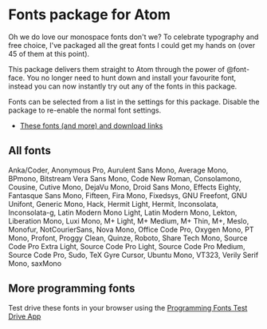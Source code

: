 # Fonts package for Atom

Oh we do love our monospace fonts don't we? To celebrate typography and free choice, I've packaged all the great fonts I could get my hands on (over 45 of them at this point).

This package delivers them straight to Atom through the power of @font-face. You no longer need to hunt down and install your favourite font, instead you can now instantly try out any of the fonts in this package.

Fonts can be selected from a list in the settings for this package. Disable the package to re-enable the normal font settings.

* [These fonts (and more) and download links](http://programmingfonts.org/list)

## All fonts
Anka/Coder, Anonymous Pro, Aurulent Sans Mono, Average Mono, BPmono, Bitstream Vera Sans Mono, Code New Roman, Consolamono, Cousine, Cutive Mono, DejaVu Mono, Droid Sans Mono, Effects Eighty, Fantasque Sans Mono, Fifteen, Fira Mono, Fixedsys, GNU Freefont, GNU Unifont, Generic Mono, Hack, Hermit Light, Hermit, Inconsolata, Inconsolata-g, Latin Modern Mono Light, Latin Modern Mono, Lekton, Liberation Mono, Luxi Mono, M+ Light, M+ Medium, M+ Thin, M+, Meslo, Monofur, NotCourierSans, Nova Mono, Office Code Pro, Oxygen Mono, PT Mono, Profont, Proggy Clean, Quinze, Roboto, Share Tech Mono, Source Code Pro Extra Light, Source Code Pro Light, Source Code Pro Medium, Source Code Pro, Sudo, TeX Gyre Cursor, Ubuntu Mono, VT323, Verily Serif Mono, saxMono

## More programming fonts
Test drive these fonts in your browser using the [Programming Fonts Test Drive App](http://app.programmingfonts.org)
